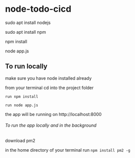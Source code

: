 # node-todo-cicd

sudo apt install nodejs

sudo apt install npm


npm install

node app.js

## To run locally
make sure you have node installed already

from your terminal cd into the project folder
```
run npm install

run node app.js
```
the app will be running on http://localhost:8000

###### To run the app locally and in the background 

download pm2

in the home directory of your terminal run `npm install pm2 -g`


